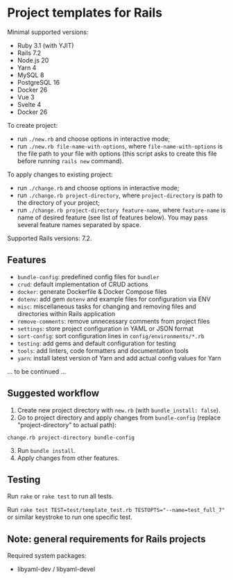 # Project templates for Rails

Minimal supported versions:

- Ruby 3.1 (with YJIT)
- Rails 7.2
- Node.js 20
- Yarn 4
- MySQL 8
- PostgreSQL 16
- Docker 26
- Vue 3
- Svelte 4
- Docker 26

To create project:

- run `./new.rb` and choose options in interactive mode;
- run `./new.rb file-name-with-options`, where `file-name-with-options` is the file path to your
  file with options (this script asks to create this file before running `rails new` command).

To apply changes to existing project:

- run `./change.rb` and choose options in interactive mode;
- run `./change.rb project-directory`, where `project-directory` is path to the directory of your
  project;
- run `./change.rb project-directory feature-name`, where `feature-name` is name of desired feature
  (see list of features below). You may pass several feature names separated by space.

Supported Rails versions: 7.2.

## Features

* `bundle-config`: predefined config files for `bundler`
* `crud`: default implementation of CRUD actions
* `docker`: generate Dockerfile & Docker Compose files
* `dotenv`: add gem `dotenv` and example files for configuration via ENV
* `misc`: miscellaneous tasks for changing and removing files and directories within
  Rails application
* `remove-comments`: remove unnecessary comments from project files
* `settings`: store project configuration in YAML or JSON format
* `sort-config`: sort configuration lines in `config/environments/*.rb`
* `testing`: add gems and default configuration for testing
* `tools`: add linters, code formatters and documentation tools
* `yarn`: install latest version of Yarn and add actual config values for Yarn

... to be continued ...

## Suggested workflow

1. Create new project directory with `new.rb` (with `bundle_install: false`).
2. Go to project directory and apply changes from `bundle-config` (replace "project-directory" to
   actual path):
```shell
change.rb project-directory bundle-config
```
3. Run `bundle install`.
4. Apply changes from other features.

## Testing

Run `rake` or `rake test` to run all tests.

Run `rake test TEST=test/template_test.rb TESTOPTS="--name=test_full_7"` or similar keystroke to run
one specific test.

## Note: general requirements for Rails projects

Required system packages:
* libyaml-dev / libyaml-devel
